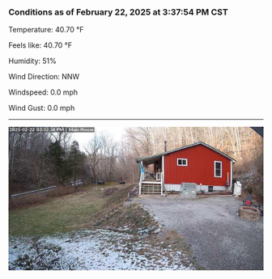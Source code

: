 ### Conditions as of February 22, 2025 at 3:37:54 PM CST 

Temperature: 40.70 &deg;F

Feels like: 40.70 &deg;F

Humidity: 51%

Wind Direction: NNW

Windspeed: 0.0 mph

Wind Gust: 0.0 mph

---

<img src="./images/latest.jpeg"/>

